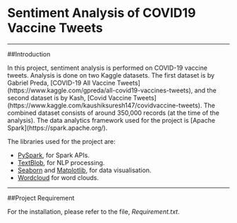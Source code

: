# Sentiment Analysis of COVID19 Vaccine Tweets 
---

##Introduction

<p>In this project, sentiment analysis is performed on COVID-19 vaccine tweets. Analysis is done on two Kaggle datasets. The first dataset is by Gabriel Preda, [COVID-19 All Vaccine Tweets](https://www.kaggle.com/gpreda/all-covid19-vaccines-tweets), and the second dataset is by Kash, [Covid Vaccine Tweets](https://www.kaggle.com/kaushiksuresh147/covidvaccine-tweets). The combined dataset consists of around 350,000 records (at the time of the analysis). The data analytics framework used for the project is [Apache Spark](https://spark.apache.org/).</p>

The libraries used for the project are:

* [PySpark](https://spark.apache.org/docs/latest/api/python/), for Spark APIs.
* [TextBlob](https://textblob.readthedocs.io/en/dev/), for NLP processing.
* [Seaborn](https://seaborn.pydata.org/) and [Matplotlib](https://matplotlib.org/), for data visualisation.
* [Wordcloud](https://amueller.github.io/word_cloud/) for word clouds.
----

##Project Requirement

For the installation, please refer to the file, *Requirement.txt*.




